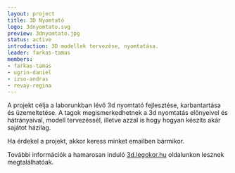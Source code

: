 ```yaml
---
layout: project
title: 3D Nyomtató
logo: 3dnyomtato.svg
preview: 3dnyomtato.jpg
status: active
introduction: 3D modellek tervezése, nyomtatása.
leader: farkas-tamas
members:
- farkas-tamas
- ugrin-daniel
- izso-andras
- revay-regina
---
```


A projekt célja a laborunkban lévő 3d nyomtató fejlesztése, karbantartása és üzemeltetése. A tagok megismerkedhetnek a 3d nyomtatás előnyeivel és hátrányaival, modell tervezéssél, illetve azzal is hogy hogyan készíts akár sajátot házilag.

Ha érdekel a projekt, akkor keress minket emailben bármikor.

További információk a hamarosan induló <a target="_blank" href="https://3d.legokor.hu">3d.legokor.hu</a> oldalunkon lesznek megtalálhatóak.
